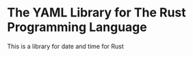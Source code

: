# The YAML Library for The Rust Programming Language

This is a library for date and time for Rust

